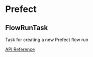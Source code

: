 # Prefect

## FlowRunTask <Badge text="task"/>

Task for creating a new Prefect flow run

[API Reference](/api/latest/tasks/prefect.html#flowruntask)

